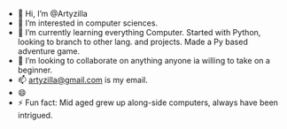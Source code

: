 - 👋 Hi, I’m @Artyzilla
- 👀 I’m interested in computer sciences. 
- 🌱 I’m currently learning everything Computer. Started with Python, looking to branch to other lang. and projects. Made a Py based adventure game.
- 💞️ I’m looking to collaborate on anything anyone ia willing to take on a beginner.
- 📫 artyzilla@gmail.com is my email.
- 😄 
- ⚡ Fun fact: Mid aged grew up along-side computers, always have been intrigued.

<!---
Artyzilla/Artyzilla is a ✨ special ✨ repository because its `README.md` (this file) appears on your GitHub profile.
You can click the Preview link to take a look at your changes.
--->
